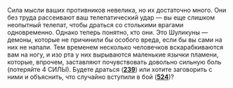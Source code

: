 Сила мысли ваших противников невелика, но их достаточно много. Они без труда рассеивают ваш телепатический удар — вы еще слишком неопытный телепат, чтобы драться со столькими врагами одновременно. Однако теперь понятно, кто они. Это Шуликуны — демоны, которые не причинили бы особого вреда, если бы вы сами на них не напали. Тем временем несколько человечков вскарабкиваются вам на ногу, и изо рта у них вырываются маленькие язычки пламени, которые, впрочем, заставляют почувствовать довольно сильную боль (потеряйте 4 СИЛЫ). Будете драться ([**239**](#n_239)) или хотите заговорить с ними и объяснить, что случайно вступили в бой ([**524**](#n_524))?

